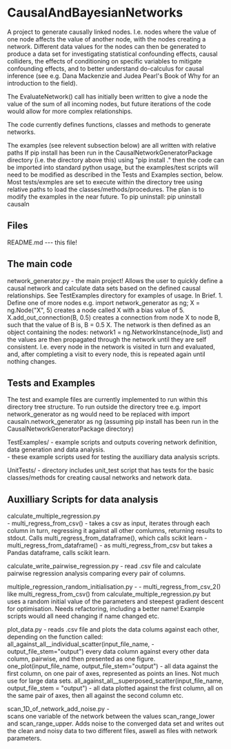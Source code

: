 # CausalAndBayesianNetworks

A project to generate causally linked nodes. I.e. nodes where the value of one node affects the value of another node, with the nodes creating a network. 
Different data values for the nodes can then be generated to produce a data set for investigating statistical confounding effects, causal colliders, the effects of conditioning on specific variables to mitigate confounding effects, and to better understand do-calculus for causal inference (see e.g. Dana Mackenzie and Judea Pearl's Book of Why for an introduction to the field). 


The EvaluateNetwork() call has initially been written to give a node the value of the sum of all incoming nodes, but future 
iterations of the code would allow for more complex relationships. 

The code currently defines functions, classes and methods to generate networks.

The examples (see relevent subsection below) are all written with relative paths 
If pip install  has been run in the CausalNetworkGeneratorPackage directory (i.e. the directory above this)
using "pip install ."
then the code can be imported into standard python usage, but the examples/test scripts will need
to be modified as described in the Tests and Examples section, below. Most tests/exmples are set to 
execute within the directory tree using relative paths to load the classes/methods/procedures.
The plan is to modify the examples in the near future. 
To pip uninstall: pip uninstall causaln

Files
-----------
README.md --- this file!

The main code 
---------------
network_generator.py - the main project! Allows the user to quickly define a causal network and calculate data 
                       sets based on the defined causal relationships. See TestExamples directory for examples of usage.
                       In Brief. 1. Define one of more nodes e.g. import network_generator as ng; X = ng.Node("X", 5) creates a node called X with a bias value of 5. 
		       X.add_out_connection(B, 0.5) creates a connection from node X to node B, such that the value of B is,  B = 0.5 X.
		       The network is then defined as an object containing the nodes: network1 = ng.NetworkInstance(node_list)
		       and the values are then propagated through the network until they are self consistent. I.e. every node in the network 
		       is visited in turn and evaluated, and, after completing a visit to every node, this is repeated again until nothing changes. 

Tests and Examples
-----------------------
The test and example files are currently implemented to run within this directory tree structure. 
To run outside the directory tree e.g. 
import network_generator as ng
would need to be replaced with 
import causaln.network_generator as ng 
(assuming pip install  has been run in the CausalNetworkGeneratorPackage directory)

TestExamples/  - example scripts and outputs covering network definition, data generation and data analysis.          
               - these example scripts used for testing the auxilliary data analysis scripts.
	      
UnitTests/ - directory includes unit_test script that has tests for the basic classes/methods for creating causal networks and network data.
 

Auxilliary Scripts for data analysis
--------------------------------------
calculate_multiple_regression.py  
     - multi_regress_from_csv() - takes a csv as input, iterates through each column in turn, regressing it against all other comlumns, 
      returning results to stdout. Calls  multi_regress_from_dataframe(), which calls scikit learn
     - multi_regress_from_dataframe() - as multi_regress_from_csv but takes a Pandas dataframe, calls scikit learn. 

calculate_write_pairwise_regression.py - read .csv file and calculate pairwise regression analysis comparing every pair of columns.

multiple_regression_random_initialisation.py - 
      - multi_regress_from_csv_2() like multi_regress_from_csv() from calculate_multiple_regression.py but uses 
      a random initial value of the parameters and steepest gradient descent for optimisation. Needs refactoring, including a better name! 
      Example scripts would all need changing if name changed etc. 

plot_data.py - reads .csv file and plots the data colums against each other, depending on the function called:
        all_against_all__individual_scatter(input_file_name, - output_file_stem="output")  every data column against every other data column, pairwise, and then presented as one figure.
	one_plot(input_file_name, output_file_stem="output") - all data against the first column, on one pair of axes, represented as points an lines. Not much use for large data sets. 
	all_against_all__superposed_scatter(input_file_name, output_file_stem = "output") - all data plotted against the first column, all on the same pair of axes, then all against the second column etc. 

scan_1D_of_network_add_noise.py -   
    scans one variable of the network between the values scan_range_lower and
    scan_range_upper. Adds noise to the converged data set and writes out the
    clean and noisy data to two different files, aswell as files with network
    parameters.

